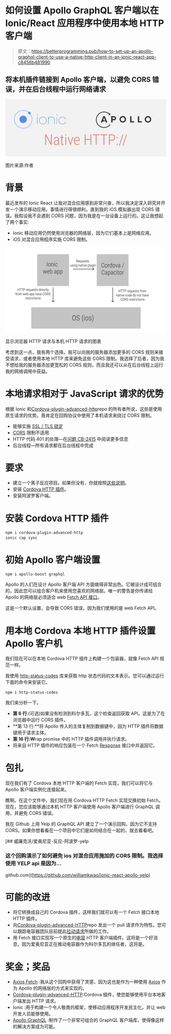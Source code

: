 # 如何设置 Apollo GraphQL 客户端以在 Ionic/React 应用程序中使用本地 HTTP 客户端

> 原文：<https://betterprogramming.pub/how-to-set-up-an-apollo-graphql-client-to-use-a-native-http-client-in-an-ionic-react-app-c8456b481990>

## 将本机插件链接到 Apollo 客户端，以避免 CORS 错误，并在后台线程中运行网络请求

![](img/eb09a434e97b9117b0456715d4c87f5e.png)

图片来源:作者

# 背景

最近发布的 Ionic React 让我对混合应用感到非常兴奋，所以我决定深入研究并开发一个演示移动应用。事情进行得很顺利，直到我的 iOS 模拟器出现 CORS 错误。我假设我不会遇到 CORS 问题，因为我是在一台设备上运行的。这让我想起了两个事实:

*   Ionic 移动应用仍然使用浏览器的网络层，因为它们基本上是网络应用。
*   iOS 对混合应用程序实施 CORS 限制。

![](img/9cb9cb15c45f3c92ea56800c06f58bd3.png)

显示浏览器 HTTP 请求与本机 HTTP 请求的图表

考虑到这一点，我有两个选择。我可以向我的服务器添加更多的 CORS 规则来接受请求，或者使用本地 HTTP 库来避免这些 CORS 限制。我选择了后者，因为我不想给我的服务器添加更宽松的 CORS 规则，而且我还可以从在后台线程上运行我的网络调用中获益。

# 本地请求相对于 JavaScript 请求的优势

根据 Ionic 和[Cordova-plugin-advanced-http](https://github.com/silkimen/cordova-plugin-advanced-http)repo 的所有者所说，这些是使用原生请求的优势。我肯定在回购协议中使用了本机请求来绕过 CORS 限制。

*   能够实施 [SSL / TLS 锁定](https://labs.nettitude.com/tutorials/tls-certificate-pinning-101/)
*   [CORS](https://developer.mozilla.org/en-US/docs/Web/HTTP/CORS) 限制不适用
*   HTTP 代码 401 的处理—在[问题 CB-2415](https://issues.apache.org/jira/browse/CB-2415) 中阅读更多信息
*   后台线程—所有请求都在后台线程中完成

# 要求

*   建立一个离子反应项目。如果你没有，你就按照[这些说明](https://ionicframework.com/docs/react/quickstart)。
*   安装 [Cordova HTTP 插件](https://www.npmjs.com/package/cordova-plugin-advanced-http)。
*   安装阿波罗客户端。

# 安装 Cordova HTTP 插件

```
npm i cordova-plugin-advanced-http
ionic cap sync
```

# 初始 Apollo 客户端设置

```
npm i apollo-boost graphql
```

Apollo 的人们在设计 Apollo 客户端 API 方面做得非常出色。它被设计成可组合的，因此您可以组合客户机来使用您喜欢的网络层。唯一的警告是你传递给 Apollo 的网络层必须适合 web [Fetch API 接口](https://developer.mozilla.org/en-US/docs/Web/API/Fetch_API)。

这是一个默认设置，会导致 CORS 错误，因为我们使用的是 web Fetch API。

# 用本地 Cordova 本地 HTTP 插件设置 Apollo 客户机

我们现在可以在本地 Cordova HTTP 插件上构建一个包装器，就像 Fetch API 规范一样。

我使用 [http-status-codes](https://www.npmjs.com/package/http-status-codes) 库来获取 http 状态代码的文本表示。您可以通过运行下面的命令来安装它。

```
npm i http-status-codes
```

我们来分析一下。

*   **第 6 行**:(可选)如果没有检测到科尔多瓦，这个检查返回获取 API。这是为了在浏览器中运行 CORS 插件。
*   **第 13 行:**将 Apollo 传入的主体复制到数据键中，因为 HTTP 插件将数据键用于请求主体。
*   **第 16 行:W**rap promise 中的 HTTP 插件调用并执行请求。
*   将来自 HTTP 插件的响应包装在一个 Fetch [Response](https://developer.mozilla.org/en-US/docs/Web/API/Response) 接口中并返回它。

# 包扎

现在我们有了 Cordova 本地 HTTP 客户端的 Fetch 实现，我们可以将它与 Apollo 客户端实例化连接起来。

瞧啊。在这个文件中，我们现在用 Cordova HTTP Fetch 实现交换初始 Fetch。现在，您应该能够通过本机 HTTP 客户端使用 Apollo 客户端进行 GraphQL 调用，并避免 CORS 错误。

我在 Github 上用 Yelp 的 GraphQL API 建立了一个演示回购，因为它不支持 CORS。如果你想看看在一个项目中它们是如何结合在一起的，就去看看吧。

[](https://github.com/williamkwao/ionic-react-apollo-yelp) [## 威廉克沃/爱奥尼亚-反应-阿波罗-yelp

### 这个回购演示了如何避免 ios 对混合应用施加的 CORS 限制。我选择使用 YELP api 是因为…

github.com](https://github.com/williamkwao/ionic-react-apollo-yelp) 

# 可能的改进

*   将它转换成自己的 Cordova 插件，这样我们就可以有一个 Fetch 接口本地 HTTP 插件。
*   向[Cordova-plugin-advanced-HTTP](https://www.npmjs.com/package/cordova-plugin-advanced-http)repo 发出一个 pull 请求作为特性。您可以跟踪电容器团队目前就此[拉动请求](https://github.com/ionic-team/capacitor/pull/2495)所做的工作。
*   用 Fetch 接口实现写一个原生的[电容](https://capacitor.ionicframework.com/) HTTP 客户端插件。这将是一个好消息，因为爱奥尼亚正在推动电容器作为科尔多瓦的继任者，这将是。

# 奖金；奖品

*   [Axios Fetch](https://github.com/lifeomic/axios-fetch) :我从这个回购中获得了灵感，因为这也是作为一种使用 [Axios](https://github.com/axios/axios) 作为 Apollo 的网络层的方式来实现的。
*   [Cordova-plugin-advanced-HTTP](https://www.npmjs.com/package/cordova-plugin-advanced-http):Cordova 插件，使您能够使用平台本地客户端发出 HTTP 请求。
*   Ionic :用于构建一个令人敬畏的框架，使移动应用程序开发民主化，并让 web 开发人员能够使用。
*   [Apollo GraphQL](https://www.apollographql.com/docs/react/) :制作了一个非常可组合的 GraphQL 客户端库，使得像这样的解决方案成为可能。